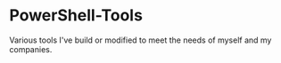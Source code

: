 # PowerShell-Tools
Various tools I've build or modified to meet the needs of myself and my companies.
